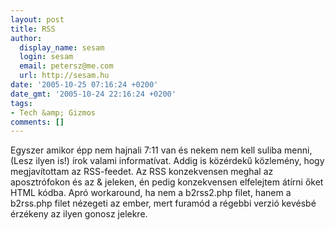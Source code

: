 ```yaml
---
layout: post
title: RSS
author:
  display_name: sesam
  login: sesam
  email: petersz@me.com
  url: http://sesam.hu
date: '2005-10-25 07:16:24 +0200'
date_gmt: '2005-10-24 22:16:24 +0200'
tags:
- Tech &amp; Gizmos
comments: []
---
```


Egyszer amikor épp nem hajnali 7:11 van és nekem nem kell suliba menni, (Lesz ilyen is!) írok valami informatívat. Addig is közérdekű közlemény, hogy megjavítottam az RSS-feedet. Az RSS konzekvensen meghal az aposztrófokon és az & jeleken, én pedig konzekvensen elfelejtem átírni őket HTML kódba. Apró workaround, ha nem a b2rss2.php filet, hanem a b2rss.php filet nézegeti az ember, mert furamód a régebbi verzió kevésbé érzékeny az ilyen gonosz jelekre.
